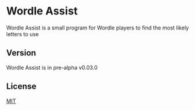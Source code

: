 # Wordle Assist

Wordle Assist is a small program for Wordle players to find the most likely letters to use

## Version

Wordle Assist is in pre-alpha v0.03.0

## License
[MIT](https://choosealicense.com/licenses/mit/)
